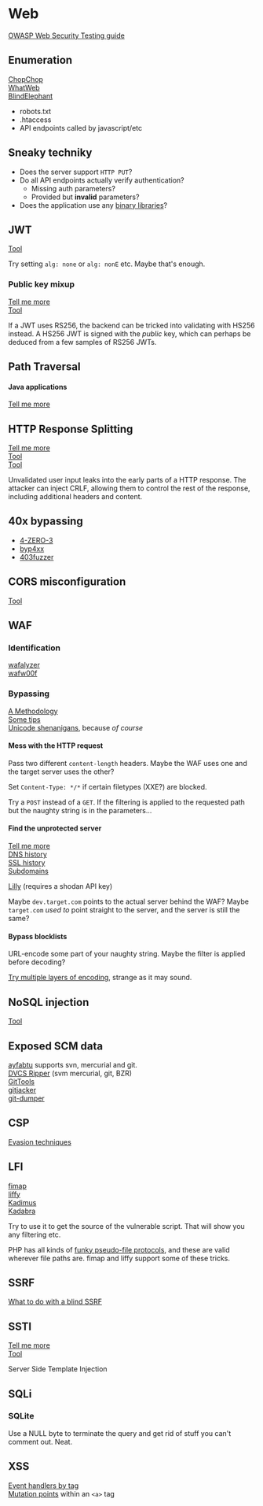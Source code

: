 # Web

[OWASP Web Security Testing guide](https://owasp.org/www-project-web-security-testing-guide/)

## Enumeration

[ChopChop](https://github.com/michelin/ChopChop)  
[WhatWeb](https://github.com/urbanadventurer/WhatWeb)  
[BlindElephant](http://blindelephant.sourceforge.net/)

* robots.txt
* .htaccess
* API endpoints called by javascript/etc

## Sneaky techniky

* Does the server support `HTTP PUT`?
* Do all API endpoints actually verify authentication?
  * Missing auth parameters?
  * Provided but **invalid** parameters?
* Does the application use any [binary libraries](https://blog.silentsignal.eu/2020/04/20/uninitialized-memory-disclosures-in-web-applications/)?

## JWT

[Tool](https://github.com/ticarpi/jwt_tool)

Try setting `alg: none` or `alg: nonE` etc. Maybe that's enough.

### Public key mixup

[Tell me more](https://blog.silentsignal.eu/2021/02/08/abusing-jwt-public-keys-without-the-public-key/)  
[Tool](https://github.com/silentsignal/rsa_sign2n)

If a JWT uses RS256, the backend can be tricked into validating with HS256 instead. A HS256 JWT is signed with the _public_ key, which can perhaps be deduced from a few samples of RS256 JWTs.

## Path Traversal

#### Java applications

[Tell me more](https://gist.github.com/harisec/519dc6b45c6b594908c37d9ac19edbc3)

## HTTP Response Splitting

[Tell me more](https://owasp.org/www-community/attacks/HTTP_Response_Splitting)  
[Tool](https://github.com/ryandamour/crlfmap)  
[Tool](https://github.com/dwisiswant0/crlfuzz)

Unvalidated user input leaks into the early parts of a HTTP response. The attacker can inject CRLF, allowing them to control the rest of the response, including additional headers and content.

## 40x bypassing

* [4-ZERO-3](https://github.com/Dheerajmadhukar/4-ZERO-3)
* [byp4xx](https://github.com/lobuhi/byp4xx)
* [403fuzzer](https://github.com/intrudir/403fuzzer)

## CORS misconfiguration

[Tool](https://github.com/s0md3v/Corsy)

## WAF

### Identification

[wafalyzer](https://github.com/NeuraLegion/wafalyzer)  
[wafw00f](https://github.com/EnableSecurity/wafw00f)

### Bypassing

[A Methodology](https://blog.isec.pl/waf-evasion-techniques/)  
[Some tips](https://labs.secforce.com/posts/bypassing-wafs-web-application-filters/)  
[Unicode shenanigans](https://jlajara.gitlab.io/web/2020/02/19/Bypass_WAF_Unicode.html), because _of course_

#### **Mess with the HTTP request**

Pass two different `content-length` headers. Maybe the WAF uses one and the target server uses the other?

Set `Content-Type: */*` if certain filetypes \(XXE?\) are blocked.

Try a `POST` instead of a `GET`. If the filtering is applied to the requested path but the naughty string is in the parameters...

#### **Find the unprotected server**

[Tell me more](https://delta.navisec.io/a-pentesters-guide-part-5-unmasking-wafs-and-finding-the-source/)  
[DNS history](https://securitytrails.com/domain/0x00sec.org/dns)  
[SSL history](https://crt.sh)  
[Subdomains](http://dnsdumpster.com/)

[Lilly](https://github.com/Dheerajmadhukar/Lilly) \(requires a shodan API key\)

Maybe `dev.target.com` points to the actual server behind the WAF? Maybe `target.com` _used to_ point straight to the server, and the server is still the same?

#### **Bypass blocklists**

URL-encode some part of your naughty string. Maybe the filter is applied before decoding?

[Try multiple layers of encoding](https://www.redtimmy.com/how-to-hack-a-company-by-circumventing-its-waf-for-fun-and-profit-part-2/), strange as it may sound.

## NoSQL injection

[Tool](https://github.com/Charlie-belmer/nosqli)

## Exposed SCM data

[ayfabtu](https://github.com/tautology0/ayfabtu) supports svn, mercurial and git.  
[DVCS Ripper](https://github.com/kost/dvcs-ripper) \(svm mercurial, git, BZR\)  
[GitTools](https://github.com/internetwache/GitTools)  
[gitjacker](https://github.com/liamg/gitjacker)  
[git-dumper](https://github.com/arthaud/git-dumper)

## CSP

[Evasion techniques](https://cspscanner.com/csp-bypasses)

## LFI

[fimap](https://github.com/kurobeats/fimap)  
[liffy](https://github.com/hvqzao/liffy)  
[Kadimus](https://github.com/P0cL4bs/Kadimus)  
[Kadabra](https://github.com/D35m0nd142/Kadabra)

Try to use it to get the source of the vulnerable script. That will show you any filtering etc.

PHP has all kinds of [funky pseudo-file protocols](https://book.hacktricks.xyz/pentesting-web/file-inclusion#lfi-rfi-using-php-wrappers), and these are valid wherever file paths are. fimap and liffy support some of these tricks.

## SSRF

[What to do with a blind SSRF](https://blog.assetnote.io/2021/01/13/blind-ssrf-chains/)

## SSTI

[Tell me more](https://book.hacktricks.xyz/pentesting-web/ssti-server-side-template-injection)  
[Tool](https://github.com/epinna/tplmap)

Server Side Template Injection

## SQLi

### SQLite

Use a NULL byte to terminate the query and get rid of stuff you can't comment out. Neat.

## XSS

[Event handlers by tag](https://portswigger.net/web-security/cross-site-scripting/cheat-sheet)  
[Mutation points](https://twitter.com/FaniMalikHack/status/1353309941197631488?s=20) within an `<a>` tag

